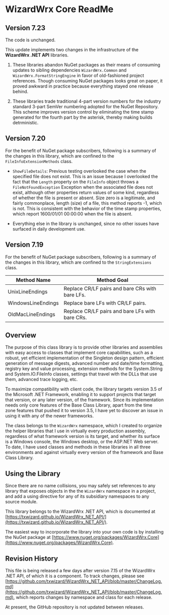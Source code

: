 # WizardWrx Core ReadMe

## Version 7.23

The code is unchanged.

This update implements two changes in the infrastructure of the __WizardWrx .NET
API__ libraries.

1. These libraries abandon NuGet packages as their means of consuming updates
to sibling dependencies `WizardWrx.Common` and `WizardWrx.FormatStringEngine` in
favor of old-fashioned project references. Though consuming NuGet packages looks
great on paper, it proved awkward in practice because everything stayed one
release behind.

2. These libraries trade traditional 4-part version numbers for the industry
standard 3-part SemVer numbering adopted for the NuGet Repository. This scheme
improves version control by eliminating the time stamp generated for the fourth
part by the asterisk, thereby making builds detrministic.

## Version 7.20

For the benefit of NuGet package subscribers, following is a summary of the
changes in this library, which are confined to the `FileInfoExtensionMethods`
class.

* `ShowFileDetails`: Previous testing overlooked the case when the specified
file does not exist. This is an issue because I overlooked the fact that the
`Length` property on the `FileInfo` object throws a `FileNotFoundException`
Exception when the associated file does not exist, although other properties
return values of some kind, regardless of whether the file is present or
absent. Size zero is a legitimate, and fairly commonplace, length (size) of a
file, this method reports -1, which is not. This is consistent with the behavior
of the time stamp properties, which report 1600/01/01 00:00:00 when the file is
absent.

* Everything else in the library is unchanged, since no other issues have
surfaced in daily development use.

## Version 7.19

For the benefit of NuGet package subscribers, following is a summary of the
changes in this library, which are confined to the `StringExtensions` class.

|Method Name        |Method Goal                                     |
|-------------------|------------------------------------------------|
|UnixLineEndings    |Replace CR/LF pairs and bare CRs with bare LFs. |
|WindowsLineEndings |Replace bare LFs with CR/LF pairs.              |
|OldMacLineEndings  |Replace CR/LF pairs and bare LFs with bare CRs. |

## Overview

The purpose of this class library is to provide other libraries and assemblies
with easy access to classes that implement core capabilities, such as a robust,
yet efficient implementation of the Singleton design pattern, efficient
generation of message digests, advanced number and date/time formatting,
registry key and value processing, extension methods for the System.String and
System.IO.FileInfo classes, settings that travel with the DLLs that use them,
advanced trace logging, etc.

To maximize compatibility with client code, the library targets version 3.5 of
the Microsoft .NET Framework, enabling it to support projects that target that
version, or any later version, of the framework. Since its implementation needs
only core features of the Base Class Library, apart from the time zone features
that pushed it to version 3.5, I have yet to discover an issue in using it with
any of the newer frameworks.

The class belongs to the `WizardWrx` namespace, which I created to organize the
helper libraries that I use in virtually every production assembly, regardless
of what framework version is its target, and whether its surface is a Windows
console, the Windows desktop, or the ASP.NET Web server. To date, I have used
classes and methods in these libraries in all three environments and against
virtually every version of the framework and Base Class Library.

## Using the Library

Since there are no name collisions, you may safely set references to any library
that exposes objects in the the `WizardWrx` namespace in a project, and add a
using directive for any of its subsidiary namespaces to any source module.

This library belongs to the WizardWrx .NET API, which is documented at
[https://txwizard.github.io/WizardWrx_NET_API/](https://txwizard.github.io/WizardWrx_NET_API/).

The easiest way to incorporate the library into your own code is by installing the NuGet package at
[https://www.nuget.org/packages/WizardWrx.Core](https://www.nuget.org/packages/WizardWrx.Core).

## Revision History

This file is being released a few days after version 7.15 of the WizardWrx .NET
API, of which it is a component. To track changes, please see
[https://github.com/txwizard/WizardWrx_NET_API/blob/master/ChangeLog.md](https://github.com/txwizard/WizardWrx_NET_API/blob/master/ChangeLog.md),
which reports changes by namespace and class for each release.

At present, the GitHub repository is not updated between releases.